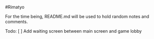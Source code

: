 #Rimatyo

For the time being, README.md will be used to hold random notes and comments.

Todo:
    [ ] Add waiting screen between main screen and game lobby
    
